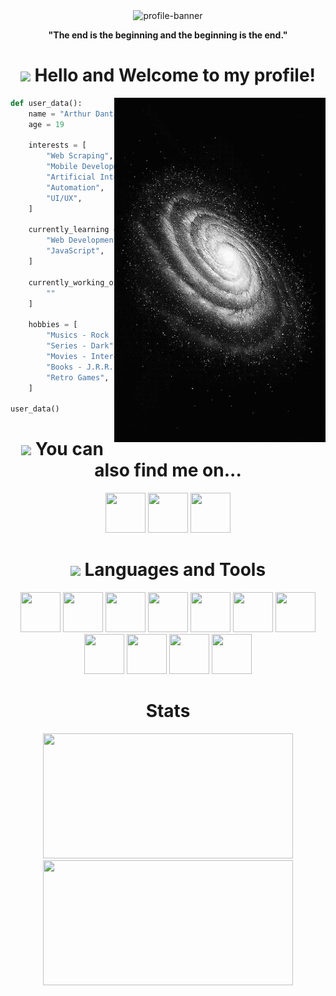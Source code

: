 <div align="center">
  <img width="900px" src="black-hole.gif" alt="profile-banner">
  <p><b>"The end is the beginning and the beginning is the end."</b></p>
</div>
<div align="center">
  <h1>
  <img src="https://i.imgur.com/fsOY5LE.gif" width="50px"> Hello and Welcome to my profile!
  </h1>
</div>

<img align="right" width="338px" src="side-black-hole.gif">

```python
def user_data():
    name = "Arthur Dantas"
    age = 19

    interests = [
        "Web Scraping",
        "Mobile Development",
        "Artificial Inteligence",
        "Automation",
        "UI/UX",
    ]

    currently_learning = [
        "Web Development with HTML5 and CSS3",
        "JavaScript",
    ]

    currently_working_on = [
        ""
    ]

    hobbies = [
        "Musics - Rock | Alternative",
        "Series - Dark",
        "Movies - Interestellar",
        "Books - J.R.R. Tolkien | Sir. Arthur C. Doyle",
        "Retro Games",
    ]

user_data()
```

<div align="center">
  <h1>
  <img src="https://i.imgur.com/bV7Z20x.gif" width="50px"> You can also find me on...
  </h1>
</div>

<div align="center">
  <a href="https://www.instagram.com/dantaas.arthur/" target="_blank"><img src="https://www.vectorlogo.zone/logos/instagram/instagram-icon.svg" height="64px" width="64px"></a>
  <a href="https://www.linkedin.com/in/dantas-arthur" target="_blank"><img src="https://www.vectorlogo.zone/logos/linkedin/linkedin-icon.svg" height="64px" width="64px"></a>
  <a href="https://steamcommunity.com/id/_ALpHaZ/" target="_blank"><img src="https://www.vectorlogo.zone/logos/steampowered/steampowered-icon.svg" height="64px" width="64px"></a>
</div>

<div align="center">
  <h1>
    <img src="https://i.imgur.com/72GslRm.gif" width="50px"> Languages and Tools
  </h1>
</div>
<div align="center">
  <img src="https://cdn.jsdelivr.net/gh/devicons/devicon@latest/icons/python/python-original.svg" width="64px" height="64px">
  <img src="https://cdn.jsdelivr.net/gh/devicons/devicon@latest/icons/javascript/javascript-original.svg" width="64px" height="64px">
  <img src="https://cdn.jsdelivr.net/gh/devicons/devicon@latest/icons/html5/html5-original.svg" width="64px" height="64px">
  <img src="https://cdn.jsdelivr.net/gh/devicons/devicon@latest/icons/css3/css3-original.svg" width="64px" height="64px">
  <img src="https://cdn.jsdelivr.net/gh/devicons/devicon@latest/icons/markdown/markdown-original.svg" width="64px" height="64px">
  <img src="https://cdn.jsdelivr.net/gh/devicons/devicon@latest/icons/vscode/vscode-original.svg" width="64px" height="64px">
  <img src="https://cdn.jsdelivr.net/gh/devicons/devicon@latest/icons/pycharm/pycharm-original.svg" height="64px" width="64px">
  <img src="https://cdn.jsdelivr.net/gh/devicons/devicon@latest/icons/github/github-original.svg" width="64px" height="64px">
  <img src="https://cdn.jsdelivr.net/gh/devicons/devicon@latest/icons/git/git-original.svg" height="64px" width="64px">
  <img src="https://cdn.jsdelivr.net/gh/devicons/devicon@latest/icons/photoshop/photoshop-original.svg" height="64px" width="64px">
  <img src="https://cdn.jsdelivr.net/gh/devicons/devicon@latest/icons/notion/notion-original.svg" width="64px" height="64px">
</div>

<div align="center">
  <h1>Stats</h1>
  <img src="https://github-readme-stats.vercel.app/api?username=LonelyALphaz&show_icons=true&theme=github_dark" height="200px" width="400px">
  <img src="https://github-readme-stats.vercel.app/api/top-langs/?username=LonelyAlpHaz&layout=compact&theme=github_dark" height="200px" width="400px">
</div>




